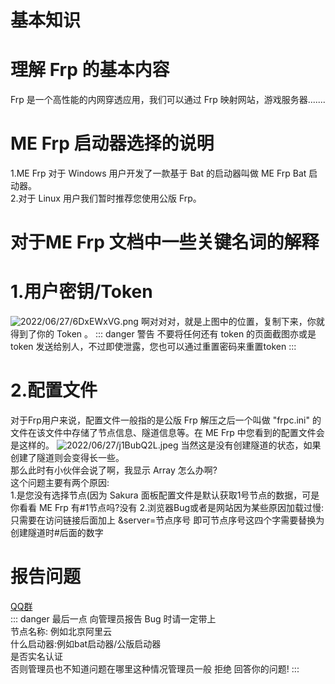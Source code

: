# 基本知识
# 理解 Frp 的基本内容
Frp 是一个高性能的内网穿透应用，我们可以通过 Frp 映射网站，游戏服务器.......
# ME Frp 启动器选择的说明

1.ME Frp 对于 Windows 用户开发了一款基于 Bat 的启动器叫做 ME Frp Bat 启动器。</br>
2.对于 Linux 用户我们暂时推荐您使用公版 Frp。

# 对于ME Frp 文档中一些关键名词的解释
# 1.用户密钥/Token
![2022/06/27/6DxEWxVG.png](https://alpha-q3.sourcegcdn.com/2022/06/27/6DxEWxVG.png)
啊对对对，就是上图中的位置，复制下来，你就得到了你的 Token 。
::: danger 警告
不要将任何还有 token 的页面截图亦或是 token 发送给别人，不过即使泄露，您也可以通过重置密码来重置token
:::
# 2.配置文件
对于Frp用户来说，配置文件一般指的是公版 Frp 解压之后一个叫做 "frpc.ini" 的文件在该文件中存储了节点信息、隧道信息等。在 ME Frp 中您看到的配置文件会是这样的。
![2022/06/27/j1BubQ2L.jpeg](https://alpha-q3.sourcegcdn.com/2022/06/27/j1BubQ2L.jpeg)
当然这是没有创建隧道的状态，如果创建了隧道则会变得长一些。</br>
那么此时有小伙伴会说了啊，我显示 Array 怎么办啊?</br>
这个问题主要有两个原因:</br>
1.是您没有选择节点(因为 Sakura 面板配置文件是默认获取1号节点的数据，可是你看看 ME Frp 有#1节点吗?没有
2.浏览器Bug或者是网站因为某些原因加载过慢:只需要在访问链接后面加上 &server=节点序号 即可节点序号这四个字需要替换为创建隧道时#后面的数字
# 报告问题
[QQ群](https://qm.qq.com/cgi-bin/qm/qr?k=5P6R7Ua2m-kL0ZHdqJdk8ko9_JnzWHhn&authKey=CBs1P+euvOr4aAgdBYM3fBgxtfTvWYKXB7r1TOMfM1OVybBdG0zfmYqVTw9I6ETR&noverify=0)
</br>
::: danger 最后一点
向管理员报告 Bug 时请一定带上</br>
节点名称: 例如北京阿里云</br>
什么启动器:例如bat启动器/公版启动器</br>
是否实名认证</br>
否则管理员也不知道问题在哪里这种情况管理员一般 拒绝 回答你的问题! 
:::